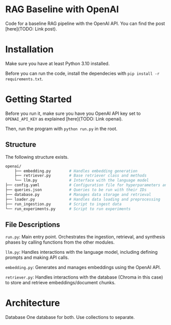 # RAG Baseline with OpenAI

Code for a baseline RAG pipeline with the OpenAI API. You can find the post [here](TODO: Link post).

# Installation

Make sure you have at least Python 3.10 installed.

Before you can run the code, install the dependecies with `pip install -r requirements.txt`.

# Getting Started

Before you run it, make sure you have you OpenAI API key set to `OPENAI_API_KEY` as explained [here](TODO: Link openai).

Then, run the program with `python run.py` in the root.

## Structure

The following structure exists.

```bash
openai/
    ├── embedding.py        # Handles embedding generation
    ├── retriever.py        # Base retriever class and methods
    └── llm.py              # Interface with the language model
├── config.yaml             # Configuration file for hyperparameters and settings
├── queries.json            # Queries to be run with their IDs
├── database.py             # Manages data storage and retrieval
├── loader.py               # Handles data loading and preprocessing
├── run_ingestion.py        # Script to ingest data
└── run_experiments.py      # Script to run experiments
```

## File Descriptions

`run.py`: Main entry point. Orchestrates the ingestion, retrieval, and synthesis phases by calling functions from the other modules.

`llm.py`: Handles interactions with the language model, including defining prompts and making API calls.

`embedding.py`: Generates and manages embeddings using the OpenAI API.

`retriever.py`: Handles interactions with the database (Chroma in this case) to store and retrieve embeddings/document chunks.

# Architecture

Database
One database for both. Use collections to separate.
